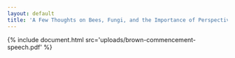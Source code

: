 ```yaml
---
layout: default
title: 'A Few Thoughts on Bees, Fungi, and the Importance of Perspective in a Code Orange World.'
---
```


{% include document.html src='uploads/brown-commencement-speech.pdf' %}
